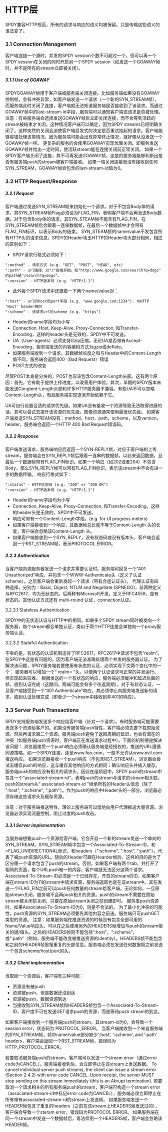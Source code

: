 HTTP层
===

SPDY兼容HTTP规范，所有的请求与响应的语义均被保留。只是传输这些语义的语法变了。

### 3.1 Connection Management
客户端连接一个源时，并发的SPDY session个数不可超过一个，但可以再一个SPDY session在关闭的同时开启另一个SPDY session（如发送一个GOAWAY帧时，并不是所有的stream立即被关闭）。

##### 3.1.1 Use of GOAWAY
SPDYGOAWAY帧用于客户端或服务端关闭连接。比如服务端如果没有GOAWAY控制帧，会有冲突异常，如客户端发送一个请求（一个新的SYN_STREAM帧），而服务端此时关闭了连接，客户端就无法知道服务端是否接收到了该请求。而通过GOAWAY帧中的last-stream-id字段，服务端可以通知客户端该请求是否被处理。
注意：有些服务端会选择发送GOAWAY帧后立即关闭连接，而不会等到活跃的stream被结束才关闭。这种情况客户端可以确定，因为SPDY streams已经明确关闭了。这种突然的关闭会迫使客户端启发式的决定是否重试挂起的请求。客户端能够容错处理该类情况，因为服务端可能会出现异常终止情况，就好像从没发送一个GOAWAY帧一样。
更复杂的服务的会使用GOAWAY实现优雅关闭。即服务发送GOAWAY帧并给出一定时间，使活跃stream能在连接关闭前正常关闭。
如果一个SPDY客户端关闭了连接，其不可再发送GOAWAY帧，这是的服务端能够判断出是否有服务端push的stream被客户端接收。
如果一端关闭连接而没有接收到任何SYN_STREAM，GOAWAY帧会包含的last-stream-id值为0。

### 3.2 HTTP Request/Response

##### 3.2.1 Request
客户端通过发送SYN_STREAM帧来初始化一个请求。对于不包含Body体的请求，其SYN_STREAM帧Flag必须设为FLAG_FIN，表明客户端不会再发送Body数据。对于包含Body体的请求，其SYN_STEAM帧不能含有FLAG_FIN，在SYN_STREAM帧后会跟着一连串数据帧，在最后一个数据帧中才会带有FLAG_FIN标识，以表示Body的结束。
SYN_STEAM帧的name/value不发包含所有HTTP头的请求信息。SPDY的Header块玉HTTP的Header块大部分相同，相应的区别如下：
- SPDY请求行格式必须如下：
```
":method" - 请求方式 (e.g. "GET", "POST", "HEAD", etc)
":path" - url路径，以"/"前缀开始，如"http://www.google.com/search?q=dogs" 的path是"/search?q=dogs"。
":version" - HTTP版本号 (e.g. "HTTP/1.1")
```
- 此外每个SPDY请求中还跟着一下两个name/value对：
```
":host" - url的host和port字段 (e.g. "www.google.com:1234"). 与HTTP 'Host' header相同
":scheme" - 该请求url的scheme (e.g. "https")
```
- Header的name字段均为小写
- Connection, Host, Keep-Alive, Proxy-Connection, 和Transfer-Encoding，这样的header头是无效的，SPDY中不可发送。
- UA（User-agents）必须支持Gzip压缩。无论UA是否带有Accept-Encoding，服务端发送的内容编码方式为gzip或deflate。
- 如果服务端收到一个请求，其数据帧长度之和与Header中的Content-Length值不同，服务端会返回400（Bad Request）错误
- POST方式的改变

尽管POST本身是分块的，POST也应该包含Content-Length头部。这有两个原因：首先，它有助于提供上传进度，以改善用户体验。其次，早期的SPDY版本未能发送Congtent-Length头部和许多HTTP服务器不兼容。有些UA不可以忽略Content-Length头，而且服务端实现逐渐开始依赖于它。

UA可自行设置合适的请求优先级。如果UA没有接收一个资源导致无法取得进展的话，其可以尝试去提升该资源的优先级。图像资源通常使用最低优先级。
如果客户端发送SYN_STREAM没有：method，host，path，scheme，以及version，header，服务端会返回一个HTTP 400 Bad Request错误码。

##### 3.2.2 Response
客户端发送请求，服务端响应后返回一个SYN-REPLY帧。对应于客户端的上传stream，服务端会在SYN_REPLY帧后跟着一连串的数据帧，以此来返回数据，且最后一个数据帧带有FLAG_FIN标识。如果一个响应（如202或者204）不包含Body，那么SYN_REPLY帧可以带有FLAG_FIN标识，表示该stream中不会有进一步的数据传输。
响应行格式如下：
```
":status" - HTTP状态码 (e.g. "200" or "200 OK")
":version" - HTTP版本号 (e.g. "HTTP/1.1")
```
- Header的name字段均为小写
- Connection, Keep-Alive, Proxy-Connection, 和Transfer-Encoding，这样的header头是无效的，SPDY中不可发送。
- 响应可带有一个Content-Length字段。(e.g. for UI progress meters)
- 如果客户端接收到一个响应，其数据帧总长度不等于Content-Length 头的长度，客户端会忽略该Content-Length 头。
- 如果客户端接收到一个SYN_REPLY，没有状态码或没有版本头，客户端会返回一个RST_STREAM帧，表示PROTOCOL ERROR。

##### 3.2.3 Authentication
当客户端向源服务器发送一个请求并需要认证时。服务端可回复一个“401 Unauthorized”响应，并包含一个WWW-Authenticate头（定义了认证scheme）。之后客户端会重新发起一个请求（带有合适认证头）。
代理认证有四种选择，分别为：Basic, Digest, NTLM and Negotiate (SPNEGO)，前两种定义与RFC2617，均为无状态的。后两种有Microsoft开发，定义于RFC4559，是有状态的。其他认证方式还有 multi-round 认证，connection认证。

3.2.3.1 Stateless Authentication

SPDY中的无状态认证与HTTP中的相同。如果多个SPDY stream同时被发向一个服务器，每个stream都会单独认证，类似于两个HTTP连接会单独向一个proxy服务端认证。

3.2.3.2 Stateful Authentication

不幸的是，有状态的认证机制违背了RFC2617。RFC2617中请求不包含“realm”。在SPDY中这是有问题的，因为客户端无法准确处理两个并发的服务器认证。
为了解决该问题，SPDY服务端若要使用有状态的认证，必须实现下文两个变化中的一个：
服务器可以增加一个“ realm=<desired realm> ”头，以便两个认证请求可正常的并发运行。但实现起来较难。
根据发送的一个有状态的响应，服务端必须缓冲和延迟后面的帧，直到认证完成（这期间，两端可能会有多个往返周期）。对于有状态认证，一旦客户端接受到一个“401 Authenticate”响应，其必须停止向服务端发送新的请求，直到认证处理完成（即至少一个stream中接收到非401的响应）。

### 3.3 Server Push Transactions

SPDY支持服务端发送多个响应给客户端（针对一个请求）。有时服务端可能需要发送多个资源给客户的。如果没有服务端push特性，客户端必须先要下载原始资源，然后再请求第二个资源。服务端push避免了返回周期的延迟，也会有潜在的冲突（如服务端push资源时，客户端正在发送请求过程中）。下面的机制便是解决该问题：
浏览器接受一个push响应必须确认服务端是经授权的，推送的URL遵循同源策略。如一个SPDY连接，连至www.foo.com，一般不允许从www.evil.com推送响应。
如果浏览器接收一个push响应（不包含RST_STREAM），浏览器会尝试去缓存push的响应，这与缓存其他响应的方式相同：确认响应头并插入缓存。
服务端push的响应没有相关的请求头。因此在组帧层中，SPDY push的stream中包含一个“associated-stream-id”，表明push的stream与请求的stream相关联。push的stream从“ associated-stream-id ”继承所有的Header头信息（除了 ":host", ":scheme",  ":path"）。作为push的响应中Header头的一部分。浏览器必须存储这些请求头及缓存资源。

注意：对于服务端推送特性，理论上服务端可过度地向用户代理推送大量资源。浏览器必须实现流量控制，阻止过度的push攻击。

##### 3.3.1 Server implementation

当服务端想要push一个资源给客户端，它会开启一个新的stream发送一个单向的SYN_STREAM。SYN_STREAM帧中包含一个Associated-To-Stream-ID，和=FLAG_UNIDIRECTIONAL标识，和headers（":scheme", ":host", ":path"），代表了被push资源的URL。随后的Header可跟在Hearder帧后。这样的目的是为了区分哪一个请求包含了push的stream。否则，如果客户端有两个tab，并打开了相同的页面，每个URLpush唯一的内容，客户端就无法区分这两个请求。
Associated-To-Stream-ID必须是一个已经存在，开启的stream的ID，如果客户端在stream ID为11的stream中请求资源，服务端返回也是在该stream中。其在发送一个FLAG_FIN之前可以push任何数量的stream给客户端。无论如何，一旦原始stream关闭，服务端不会再push相关的资源。push的stream不需要在原始stream被关闭前关闭，只要在原始stream关闭之前创建即可。
服务度push资源时，如果Associated-To-Stream-ID为0，则是不合法的。
为了最小化冲突的可能性，push资源的SYN_STREAM必须要先其他内容之前送。服务端只可pushGET类型的资源。
注意：如果服务端在推送资源的时候没有包含全部可用的Name/Value响应头，可以在之后使用另外的HEADERS帧增加与push的stream相关的键/值头。之后的HEADERS帧则不能包括“:host”，“:scheme”，或“:path”（例如，服务端不能改变被推送资源的identity）。HEADERS帧不能包含和之前的HEADER帧里相重复的头部信息。服务端必须在发送任何数据帧之前发送一个包含scheme/host/port的头。

##### 3.3.2 Client implementation
当取回一个资源后，客户端有三种可能：

- 资源没有被push
- 资源被push，但是数据还没到达
- 资源被push，数据资源到达
- 当接收到SYN_STREAM帧和HEADERS帧包含一个Associated-To-Stream-ID，客户度不可在发送GET请求push的资源，而是等待push stream的到达。

如果客户端接收到一个服务端push的stream，其stream-id为0，会导致一个session error，状态码为 PROTOCOL_ERROR。
当客户端接收到一个来自服务端的SYN_STREAM帧，帧中name/value部分缺少':host', ':scheme', and ':path' headers，客户端会返回一个RST_STREAM帧，错误码为HTTP_PROTOCOL_ERROR。

若要取消服务端push的stream，客户端可以发送一个stream error（通过error code为CANCEL）。服务端接收到后，会立即停止在该stream上发送数据。
To cancel individual server push streams, the client can issue a stream error (Section 2.4.2) with error code CANCEL. Upon receipt, the server MUST stop sending on this stream immediately (this is an Abrupt termination).
若要取消一个请求相关的所有服务端push的stream，客户端可构造一个stream error（associated-stream-id中标记error code为CANCEL），服务端必须立即停止在所有带有associated-stream-id的stream上发送帧。
如果服务端发送一个HEADER帧包含了重复的headers（之前在该stream上HEADERS帧发送过的），客户端会导致一个steram error，错误码为PROTOCOL ERROR。
如果服务端在同一个stream中发送一个数据帧后，再法师用一个HEADERS帧，客户端会忽略该HEADER帧。
